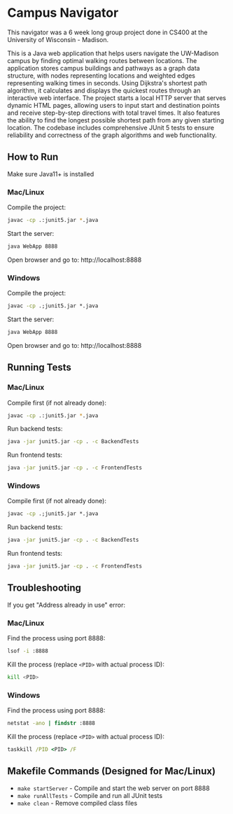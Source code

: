 # Campus Navigator

This navigator was a 6 week long group project done in CS400 at the University of Wisconsin - Madison.

This is a Java web application that helps users navigate the UW-Madison campus by finding optimal walking routes between locations. The application stores campus buildings and pathways as a graph data structure, with nodes representing locations and weighted edges representing walking times in seconds. Using Dijkstra's shortest path algorithm, it calculates and displays the quickest routes through an interactive web interface.
The project starts a local HTTP server that serves dynamic HTML pages, allowing users to input start and destination points and receive step-by-step directions with total travel times. It also features the ability to find the longest possible shortest path from any given starting location. The codebase includes comprehensive JUnit 5 tests to ensure reliability and correctness of the graph algorithms and web functionality.

## How to Run

Make sure Java11+ is installed

### Mac/Linux

Compile the project:
```bash
javac -cp .:junit5.jar *.java
```

Start the server:
```bash
java WebApp 8888
```

Open browser and go to: http://localhost:8888

### Windows

Compile the project:
```cmd
javac -cp .;junit5.jar *.java
```

Start the server:
```cmd
java WebApp 8888
```

Open browser and go to: http://localhost:8888

## Running Tests

### Mac/Linux

Compile first (if not already done):
```bash
javac -cp .:junit5.jar *.java
```

Run backend tests:
```bash
java -jar junit5.jar -cp . -c BackendTests
```

Run frontend tests:
```bash
java -jar junit5.jar -cp . -c FrontendTests
```

### Windows

Compile first (if not already done):
```cmd
javac -cp .;junit5.jar *.java
```

Run backend tests:
```cmd
java -jar junit5.jar -cp . -c BackendTests
```

Run frontend tests:
```cmd
java -jar junit5.jar -cp . -c FrontendTests
```

## Troubleshooting

If you get "Address already in use" error:

### Mac/Linux
Find the process using port 8888:
```bash
lsof -i :8888
```

Kill the process (replace `<PID>` with actual process ID):
```bash
kill <PID>
```

### Windows
Find the process using port 8888:
```cmd
netstat -ano | findstr :8888
```

Kill the process (replace `<PID>` with actual process ID):
```cmd
taskkill /PID <PID> /F
```

## Makefile Commands (Designed for Mac/Linux)

- `make startServer` - Compile and start the web server on port 8888
- `make runAllTests` - Compile and run all JUnit tests  
- `make clean` - Remove compiled class files
